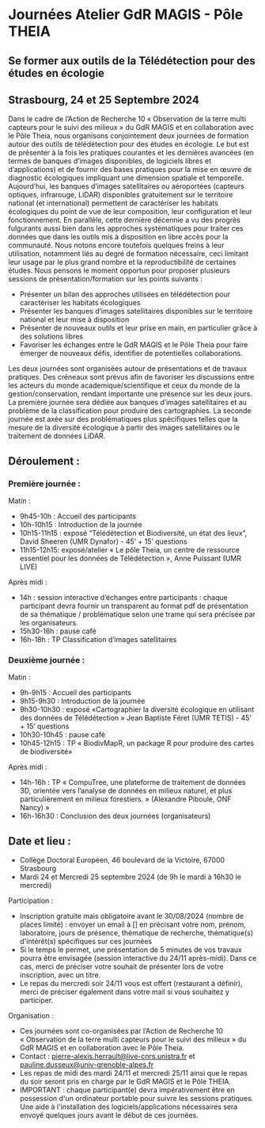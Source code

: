 # Journées Atelier GdR MAGIS - Pôle THEIA
## Se former aux outils de la Télédétection pour des études en écologie
## Strasbourg, 24 et 25 Septembre 2024

Dans le cadre de l’Action de Recherche 10 « Observation de la terre multi capteurs pour le suivi des milieux » du GdR MAGIS et en collaboration avec le Pôle Theia, nous organisons conjointement deux journées de formation autour des outils de télédétection pour des études en écologie. Le but est de présenter à la fois les pratiques courantes et les dernières avancées (en termes de banques d’images disponibles, de logiciels libres et d’applications) et de fournir des bases pratiques pour la mise en œuvre de diagnostic écologiques impliquant une dimension spatiale et temporelle. Aujourd’hui, les banques d’images satellitaires ou aéroportées (capteurs optiques, infrarouge, LiDAR) disponibles gratuitement sur le territoire national (et international) permettent de caractériser les habitats écologiques du point de vue de leur composition, leur configuration et leur fonctionnement. En parallèle, cette dernière décennie a vu des progrès fulgurants aussi bien dans les approches systématiques pour traiter ces données que dans les outils mis à disposition en libre accès pour la communauté. Nous notons encore toutefois quelques freins à leur utilisation, notamment liés au degré de formation nécessaire, ceci limitant leur usage par le plus grand nombre et la reproductibilité de certaines études. Nous pensons le moment opportun pour proposer plusieurs sessions de présentation/formation sur les points suivants : 

* Présenter un bilan des approches utilisées en télédétection pour caractériser les habitats écologiques
* Présenter les banques d’images satellitaires disponibles sur le territoire national et leur mise à disposition
* Présenter de nouveaux outils et leur prise en main, en particulier grâce à des solutions libres
* Favoriser les échanges entre le GdR MAGIS et le Pôle Theia pour faire émerger de nouveaux défis, identifier de potentielles collaborations.

Les deux journées sont organisées autour de présentations et de travaux pratiques. Des créneaux sont prévus afin de favoriser les discussions entre les acteurs du monde academique/scientifique et ceux du monde de la gestion/conservation, rendant importante une présence sur les deux jours. La première journée sera dédiée aux banques d’images satellitaires et au problème de la classification pour produire des cartographies. La seconde journée est axée sur des problématiques plus spécifiques telles que la mesure de la diversité écologique à partir des images satellitaires ou le traitement de données LiDAR. 

## Déroulement :
### Première journée :
Matin :
* 9h45-10h : Accueil des participants
* 10h-10h15 : Introduction de la journée
* 10h15-11h15 : exposé “Télédétection et Biodiversité, un état des lieux”, David Sheeren (UMR Dynafor) - 45’ + 15’ questions
* 11h15-12h15: exposé/atelier « Le pôle Theia, un centre de ressource essentiel pour les données de Télédétection », Anne Puissant (UMR LIVE)

Après midi :
* 14h : session interactive d’échanges entre participants : chaque participant devra fournir un transparent au format pdf de présentation de sa thématique / problématique selon une trame qui sera précisée par les organisateurs.
* 15h30-16h : pause café
* 16h-18h : TP Classification d’images satellitaires
 
### Deuxième journée : 
Matin :
* 9h-9h15 : Accueil des participants
* 9h15-9h30 : Introduction de la journée
* 9h30-10h30 : exposé «Cartographier la diversité écologique en utilisant des données de Télédétection » Jean Baptiste Féret  (UMR TETIS) - 45’ + 15’ questions
* 10h30-10h45 : pause café
* 10h45-12h15 : TP « BiodivMapR, un package R pour produire des cartes de biodiversité»
  
Après midi :
* 14h-16h : TP « CompuTree, une plateforme de traitement de données 3D, orientée vers l’analyse de données en milieux naturel, et plus particulièrement en milieux forestiers. » (Alexandre Piboule, ONF Nancy) »
* 16h-16h30 : Conclusion des deux journées (organisateurs) 

## Date et lieu :
* Collège Doctoral Européen, 46 boulevard de la Victoire, 67000 Strasbourg
* Mardi 24 et Mercredi 25 septembre 2024 (de 9h le mardi à 16h30 le mercredi)

Participation :
* Inscription gratuite mais obligatoire avant le 30/08/2024 (nombre de places limité) : envoyer un email à [] en précisant votre nom, prénom, laboratoire, jours de présence, thématique de recherche,
thématique(s) d'intérêt(s) spécifiques sur ces journées
* Si le temps le permet, une présentation de 5 minutes de vos travaux pourra être envisagée (session interactive du 24/11 après-midi). Dans ce cas, merci de préciser votre souhait de présenter lors de votre inscription, avec un titre.
* Le repas du mercredi soir 24/11 vous est offert (restaurant à définir), merci de préciser également dans votre mail si vous souhaitez y participer.

Organisation :
* Ces journées sont co-organisées par l’Action de Recherche 10 « Observation de la terre multi capteurs pour le suivi des milieux » du GdR MAGIS et en collaboration avec le Pôle Theia.
* Contact : pierre-alexis.herrault@live-cnrs.unistra.fr et pauline.dusseux@univ-grenoble-alpes.fr
* Les repas de midi des mardi 24/11 et mercredi 25/11 ainsi que le repas du soir seront pris en charge par le GdR MAGIS et le Pôle THEIA.
* IMPORTANT : chaque participant(e) devra impérativement être en possession d'un ordinateur portable pour suivre les sessions pratiques. Une aide à l'installation des logiciels/applications nécessaires sera envoyé quelques jours avant le début de ces journées.
